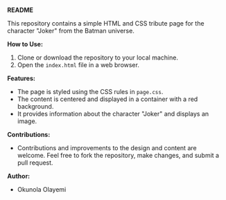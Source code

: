 **README**

This repository contains a simple HTML and CSS tribute page for the character "Joker" from the Batman universe.

**How to Use:**
1. Clone or download the repository to your local machine.
2. Open the `index.html` file in a web browser.

**Features:**
- The page is styled using the CSS rules in `page.css`.
- The content is centered and displayed in a container with a red background.
- It provides information about the character "Joker" and displays an image.

**Contributions:**
- Contributions and improvements to the design and content are welcome. Feel free to fork the repository, make changes, and submit a pull request.

**Author:**
- Okunola Olayemi

